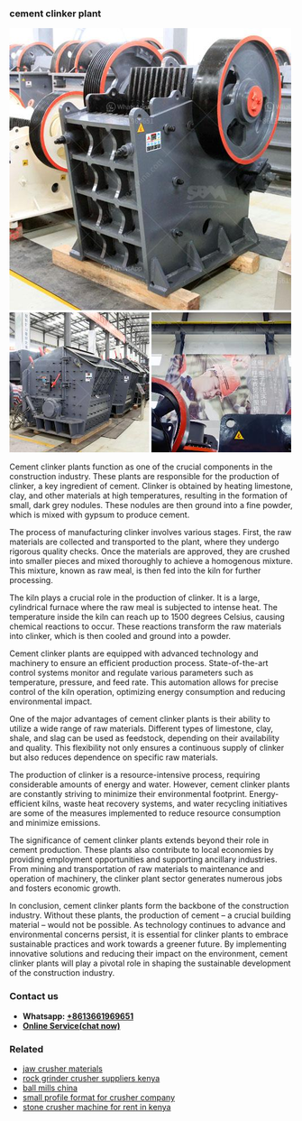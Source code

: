 <h3>cement clinker plant</h3><img src='1708332542.jpg' alt=''><p>Cement clinker plants function as one of the crucial components in the construction industry. These plants are responsible for the production of clinker, a key ingredient of cement. Clinker is obtained by heating limestone, clay, and other materials at high temperatures, resulting in the formation of small, dark grey nodules. These nodules are then ground into a fine powder, which is mixed with gypsum to produce cement.</p><p>The process of manufacturing clinker involves various stages. First, the raw materials are collected and transported to the plant, where they undergo rigorous quality checks. Once the materials are approved, they are crushed into smaller pieces and mixed thoroughly to achieve a homogenous mixture. This mixture, known as raw meal, is then fed into the kiln for further processing.</p><p>The kiln plays a crucial role in the production of clinker. It is a large, cylindrical furnace where the raw meal is subjected to intense heat. The temperature inside the kiln can reach up to 1500 degrees Celsius, causing chemical reactions to occur. These reactions transform the raw materials into clinker, which is then cooled and ground into a powder.</p><p>Cement clinker plants are equipped with advanced technology and machinery to ensure an efficient production process. State-of-the-art control systems monitor and regulate various parameters such as temperature, pressure, and feed rate. This automation allows for precise control of the kiln operation, optimizing energy consumption and reducing environmental impact.</p><p>One of the major advantages of cement clinker plants is their ability to utilize a wide range of raw materials. Different types of limestone, clay, shale, and slag can be used as feedstock, depending on their availability and quality. This flexibility not only ensures a continuous supply of clinker but also reduces dependence on specific raw materials.</p><p>The production of clinker is a resource-intensive process, requiring considerable amounts of energy and water. However, cement clinker plants are constantly striving to minimize their environmental footprint. Energy-efficient kilns, waste heat recovery systems, and water recycling initiatives are some of the measures implemented to reduce resource consumption and minimize emissions.</p><p>The significance of cement clinker plants extends beyond their role in cement production. These plants also contribute to local economies by providing employment opportunities and supporting ancillary industries. From mining and transportation of raw materials to maintenance and operation of machinery, the clinker plant sector generates numerous jobs and fosters economic growth.</p><p>In conclusion, cement clinker plants form the backbone of the construction industry. Without these plants, the production of cement – a crucial building material – would not be possible. As technology continues to advance and environmental concerns persist, it is essential for clinker plants to embrace sustainable practices and work towards a greener future. By implementing innovative solutions and reducing their impact on the environment, cement clinker plants will play a pivotal role in shaping the sustainable development of the construction industry.</p><h3>Contact us</h3><ul><li><strong>Whatsapp:&nbsp;<a href="https://wa.me/8613661969651">+8613661969651</a></strong></li><li><a href="https://swt.shibang-china.com/?git&amp;zhl&amp;cement clinker plant"><strong>Online Service(chat now)</strong></a></li></ul><h3>Related</h3><ul><li><a href='jaw crusher materials.md'>jaw crusher materials</a></li><li><a href='rock grinder crusher suppliers kenya.md'>rock grinder crusher suppliers kenya</a></li><li><a href='ball mills china.md'>ball mills china</a></li><li><a href='small profile format for crusher company.md'>small profile format for crusher company</a></li><li><a href='stone crusher machine for rent in kenya.md'>stone crusher machine for rent in kenya</a></li></ul>